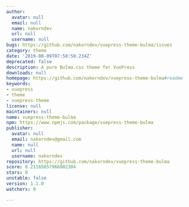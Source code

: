 ```yaml
---
author:
  avatar: null
  email: null
  name: nakorndev
  url: null
  username: null
bugs: https://github.com/nakorndev/vuepress-theme-bulma/issues
category: theme
date: '2019-08-09T07:50:50.234Z'
deprecated: false
description: A pure Bulma.css theme for VuePress
downloads: null
homepage: https://github.com/nakorndev/vuepress-theme-bulma#readme
keywords:
- vuepress
- theme
- vuepress-theme
license: null
maintainers: null
name: vuepress-theme-bulma
npm: https://www.npmjs.com/package/vuepress-theme-bulma
publisher:
  avatar: null
  email: nakorndev@gmail.com
  name: null
  url: null
  username: nakorndev
repository: https://github.com/nakorndev/vuepress-theme-bulma
score: 0.21165657966802304
stars: 0
unstable: false
version: 1.1.0
watchers: 0

---
```


